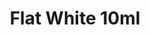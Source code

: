 ---
layout: product
title: "Flat White 10ml"
price: "330" 
desc: "Nitro 10mL"
img_path: "/assets/img/RC004.webp"
brand: "AK "
available: true
special_offer: true
new: false
soon: false
cat: "020000"
subcat: "020200"
subsubcat: "020201"
sifra: "RC004"
popular: false
---